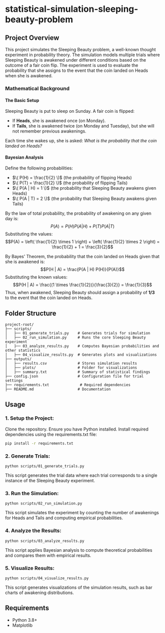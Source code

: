 # statistical-simulation-sleeping-beauty-problem

## Project Overview

This project simulates the Sleeping Beauty problem, a well-known thought experiment in probability theory. The simulation models multiple trials where Sleeping Beauty is awakened under different conditions based on the outcome of a fair coin flip. The experiment is used to evaluate the probability that she assigns to the event that the coin landed on Heads when she is awakened.

### Mathematical Background

#### The Basic Setup
Sleeping Beauty is put to sleep on Sunday. A fair coin is flipped:
- If **Heads**, she is awakened once (on Monday).
- If **Tails**, she is awakened twice (on Monday and Tuesday), but she will not remember previous awakenings.

Each time she wakes up, she is asked: *What is the probability that the coin landed on Heads?*

#### Bayesian Analysis
Define the following probabilities:
- $\( P(H) = \frac{1}{2} \)$ (the probability of flipping Heads)
- $\( P(T) = \frac{1}{2} \)$ (the probability of flipping Tails)
- $\( P(A | H) = 1 \)$ (the probability that Sleeping Beauty awakens given Heads)
- $\( P(A | T) = 2 \)$ (the probability that Sleeping Beauty awakens given Tails)

By the law of total probability, the probability of awakening on any given day is:
$$P(A) = P(H) P(A | H) + P(T) P(A | T)$$
Substituting the values:
$$P(A) = \left( \frac{1}{2} \times 1 \right) + \left( \frac{1}{2} \times 2 \right) = \frac{1}{2} + 1 = \frac{3}{2}$$

By Bayes' Theorem, the probability that the coin landed on Heads given that she is awakened is:
$$P(H | A) = \frac{P(A | H) P(H)}{P(A)}$$
Substituting the known values:
$$P(H | A) = \frac{(1 \times \frac{1}{2})}{\frac{3}{2}} = \frac{1}{3}$$
Thus, when awakened, Sleeping Beauty should assign a probability of **1/3** to the event that the coin landed on Heads.

## Folder Structure

```
project-root/
├── scripts/
│   ├── 01_generate_trials.py    # Generates trials for simulation
│   ├── 02_run_simulation.py     # Runs the core Sleeping Beauty experiment
│   ├── 03_analyze_results.py    # Computes Bayesian probabilities and other statistics
│   ├── 04_visualize_results.py  # Generates plots and visualizations
├── outputs/
│   ├── results.csv              # Stores simulation results
│   ├── plots/                   # Folder for visualizations
│   ├── summary.txt              # Summary of statistical findings
├── config.json                  # Configuration file for trial settings
├── requirements.txt              # Required dependencies
├── README.md                    # Documentation
```

## Usage

### 1. Setup the Project:
Clone the repository.
Ensure you have Python installed.
Install required dependencies using the requirements.txt file:
```sh
pip install -r requirements.txt
```

### 2. Generate Trials:
```
python scripts/01_generate_trials.py
```
This script generates the trial data where each trial corresponds to a single instance of the Sleeping Beauty experiment.

### 3. Run the Simulation:
```
python scripts/02_run_simulation.py
```
This script simulates the experiment by counting the number of awakenings for Heads and Tails and computing empirical probabilities.

### 4. Analyze the Results:
```
python scripts/03_analyze_results.py
```
This script applies Bayesian analysis to compute theoretical probabilities and compares them with empirical results.

### 5. Visualize Results:
```
python scripts/04_visualize_results.py
```
This script generates visualizations of the simulation results, such as bar charts of awakening distributions.

## Requirements

- Python 3.8+
- Matplotlib